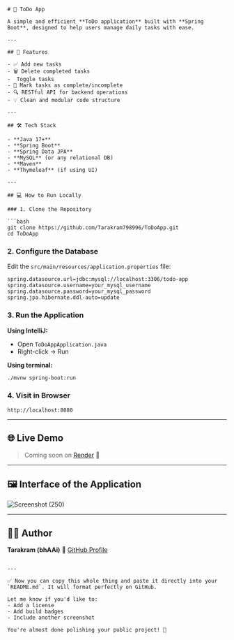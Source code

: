```
# 📝 ToDo App

A simple and efficient **ToDo application** built with **Spring Boot**, designed to help users manage daily tasks with ease.

---

## 🚀 Features

- ✅ Add new tasks  
- 🗑️ Delete completed tasks
-  Toggle tasks
- 🔁 Mark tasks as complete/incomplete  
- 🔍 RESTful API for backend operations  
- 💡 Clean and modular code structure  

---

## 🛠 Tech Stack

- **Java 17+**  
- **Spring Boot**  
- **Spring Data JPA**  
- **MySQL** (or any relational DB)  
- **Maven**  
- **Thymeleaf** (if using UI)  

---

## 💻 How to Run Locally

### 1. Clone the Repository

```bash
git clone https://github.com/Tarakram798996/ToDoApp.git
cd ToDoApp
````

### 2. Configure the Database

Edit the `src/main/resources/application.properties` file:

```properties
spring.datasource.url=jdbc:mysql://localhost:3306/todo-app
spring.datasource.username=your_mysql_username
spring.datasource.password=your_mysql_password
spring.jpa.hibernate.ddl-auto=update
```

### 3. Run the Application

**Using IntelliJ:**

* Open `ToDoAppApplication.java`
* Right-click → Run

**Using terminal:**

```bash
./mvnw spring-boot:run
```

### 4. Visit in Browser

```
http://localhost:8080
```

---

## 🌐 Live Demo

> Coming soon on [Render](https://render.com) 🚀

---

## 🖼 Interface of the Application

![Screenshot (250)](https://github.com/user-attachments/assets/490fe2c7-8f78-4153-b230-c5f7ca400f63)

---

## 👨‍💻 Author

**Tarakram (bhAAi)**
🔗 [GitHub Profile](https://github.com/Tarakram798996)

```

---

✅ Now you can copy this whole thing and paste it directly into your `README.md`. It will format perfectly on GitHub.

Let me know if you'd like to:
- Add a license
- Add build badges
- Include another screenshot

You're almost done polishing your public project! 🚀
```

